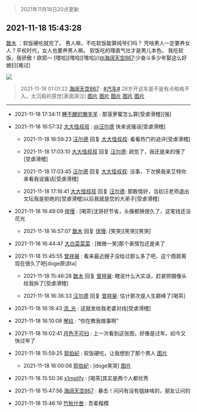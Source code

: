 > 2021年11月18日20点更新
<link rel="stylesheet" href="https://cdn.jsdelivr.net/gh/taotie6/sampleJSON@main/css/photo_show.css">
<meta name="referrer" content="no-referrer" />


 ## 2021-11-18 15:43:28 

 [㪚木](https://www.coolapk.com/feed/31555086?shareKey=Mzg5OGRjYzc0MDA4NjE5NjA4MDk~) ：软饭硬吃就完了。
男人嘛，不吃软饭能算纯爷们吗？
凭啥男人一定要养女人？平权时代，女人也要养男人嘛。
软饭吃的理直气壮才是男儿本色。
我吃软饭，我骄傲！欧耶～
[嘿哈][嘿哈][嘿哈]//<a class="feed-link-uname" href="/u/海阔天空867">@海阔天空867</a>:少奋斗多少年娶这么好媳妇[难过] 

<div class="album">
<img class="img-item" src="http://image.coolapk.com/feed/2021/1118/15/1081091_28fc27d4_1407_8658_16@1080x490.png" />
</div>

> 2021-11-18 01:01:22 
> [海阔天空867](https://www.coolapk.com/feed/31544469?shareKey=Y2NkZTQ2Mzc4ZDI0NjE5NjA4MDk~) : <a class="feed-link-tag" href="/t/汽车?type=0">#汽车#</a> 28岁开这车是不是有点格格不入，太沉稳的感觉[表面哭泣] 
[图片](http://image.coolapk.com/feed/2021/1118/01/914081_f2b56ebb_8480_1399@1232x1640.jpeg)
[图片](http://image.coolapk.com/feed/2021/1118/01/914081_b24ae51e_8480_1401@1247x1663.jpeg)
[图片](http://image.coolapk.com/feed/2021/1118/01/914081_02c57409_8480_1403@1247x1663.jpeg)
[图片](http://image.coolapk.com/feed/2021/1118/01/914081_19b78def_8480_1405@1248x1661.jpeg)
[图片](http://image.coolapk.com/feed/2021/1118/01/914081_9d869eac_8480_1407@3322x2495.jpeg)

 ------- 

- 2021-11-18 17:34:11 [睡不醒的懒羊羊](uid=4242505) : 那菠萝蜜怎么算[受虐滑稽][强] 

- 2021-11-18 16:57:32 [大大怪叔叔](uid=956235) : <a class="feed-link-uname" href="/u/汪尔德">@汪尔德</a> 快来说骚话[受虐滑稽] 

    - 2021-11-18 16:59:23 [汪尔德](uid=1595236) 回复 [大大怪叔叔](uid=956235): 看看热门的追评[受虐滑稽] 

    - 2021-11-18 17:03:10 [大大怪叔叔](uid=956235) 回复 [汪尔德](uid=1595236): 疏忽了，我还是来的慢了[受虐滑稽] 

    - 2021-11-18 17:03:45 [汪尔德](uid=1595236) 回复 [大大怪叔叔](uid=956235): 没事，下次换我来艾特你来看我说骚话[受虐滑稽] 

    - 2021-11-18 17:16:41 [大大怪叔叔](uid=956235) 回复 [汪尔德](uid=1595236): 那敢情好，当初汪老师退出文坛我是拒绝的[受虐滑稽]以后我就是您的大弟子[受虐滑稽] 

- 2021-11-18 16:49:09 [佯慢](uid=888105) : [喝茶]沈哥好节省，头像都换很久了，这笔钱还没花光 

    - 2021-11-18 16:57:07 [㪚木](uid=1081091) 回复 [佯慢](uid=888105): [笑哭][笑哭][笑哭] 

- 2021-11-18 16:44:47 [大白菜菜菜](uid=2081020) : [微微一笑]那个表情包还是来了 

- 2021-11-18 15:45:55 [曾祥昊](uid=6695078) : 看来最近嫂子没给过那么多了吧，这个图距离现在很久了吧[doge原谅ta] 

    - 2021-11-18 15:46:28 [㪚木](uid=1081091) 回复 [曾祥昊](uid=6695078): 瞎说什么大实话，赶紧把摄像头给我拆了[受虐滑稽] 

    - 2021-11-18 16:36:33 [汪尔德](uid=1595236) 回复 [曾祥昊](uid=6695078): 估计那次是人生巅峰了[喝茶] 

- 2021-11-18 16:18:43 [流_光](uid=1451285) : 这就发给我老婆对线[受虐滑稽] 

- 2021-11-18 16:10:08 [琴玖](uid=2151965) : “你在教我做事啊” 

- 2021-11-18 16:02:41 [月色不可扫](uid=3639201) : 上一次看到这张图，好像是过年。如今又快过年了 

- 2021-11-18 15:59:25 [郭伯紀](uid=2859803) : 软饭硬吃，让我想到了那个男人 [图片](http://image.coolapk.com/feed/2021/1118/15/2859803_26160a2e_2364_6543_140@570x397.jpeg)

    - 2021-11-18 16:00:08 [郭伯紀](uid=2859803) : [doge笑哭] [图片](http://image.coolapk.com/feed/2021/1118/16/2859803_d33629b0_2407_4356_693@500x374.jpeg)

- 2021-11-18 15:50:36 [s1mplify](uid=1732022) : [喝茶]其实是两个人都优秀 

- 2021-11-18 15:47:56 [海阔天空867](uid=914081) : 暴击！问问有没有姐妹啥的，朋友让问的 

- 2021-11-18 15:46:19 [竹秋什叁](uid=2319428) : 吾辈楷模 

